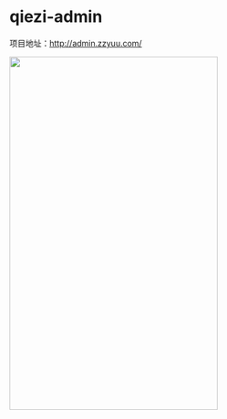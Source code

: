 # qiezi-admin

项目地址：http://admin.zzyuu.com/



<img src="https://github.com/renmay/qiezi-admin/blob/master/screenshots/search.png" width="365" height="619"/>
